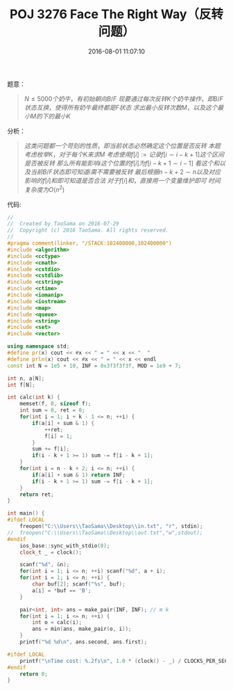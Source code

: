 ﻿---
title: POJ 3276 Face The Right Way（反转问题）
categories:
  - 技巧
  - 反转问题
  - 
tags:
  - 反转问题
  - 
  - 
date: 2016-08-01 11:07:10
toc: 
---

题意：
>$N\le 5000个奶牛，有初始朝向B/F$
$现要通过每次反转K个奶牛操作，即B/F状态互换，使得所有奶牛最终都是F状态$
$求出最小反转次数M，以及这个最小M的下的最小K$

<!-- more -->
分析：
>$这类问题都一个苛刻的性质，即当前状态必然确定这个位置是否反转$
$本题考虑枚举K，对于每个K来求M$
$考虑使用f[i]:=记录f[i\sim i-k+1]这个区间是否被反转$
$那么所有能影响i这个位置的f[i]为f[i-k+1\sim i-1]$
$看这个和以及当前B/F状态即可知道i需不需要被反转$
$最后根据n-k+2\sim n以及对应影响的f[i]和即可知道是否合法$
$对于f[i]和，直接用一个变量维护即可$
$时间复杂度为O(n^2)$

代码:
```cpp
//
//  Created by TaoSama on 2016-07-29
//  Copyright (c) 2016 TaoSama. All rights reserved.
//
#pragma comment(linker, "/STACK:102400000,102400000")
#include <algorithm>
#include <cctype>
#include <cmath>
#include <cstdio>
#include <cstdlib>
#include <cstring>
#include <ctime>
#include <iomanip>
#include <iostream>
#include <map>
#include <queue>
#include <string>
#include <set>
#include <vector>

using namespace std;
#define pr(x) cout << #x << " = " << x << "  "
#define prln(x) cout << #x << " = " << x << endl
const int N = 1e5 + 10, INF = 0x3f3f3f3f, MOD = 1e9 + 7;

int n, a[N];
int f[N];

int calc(int k) {
    memset(f, 0, sizeof f);
    int sum = 0, ret = 0;
    for(int i = 1; i + k - 1 <= n; ++i) {
        if(a[i] + sum & 1) {
            ++ret;
            f[i] = 1;
        }
        sum += f[i];
        if(i - k + 1 >= 1) sum -= f[i - k + 1];
    }
    for(int i = n - k + 2; i <= n; ++i) {
        if(a[i] + sum & 1) return INF;
        if(i - k + 1 >= 1) sum -= f[i - k + 1];
    }
    return ret;
}

int main() {
#ifdef LOCAL
    freopen("C:\\Users\\TaoSama\\Desktop\\in.txt", "r", stdin);
//  freopen("C:\\Users\\TaoSama\\Desktop\\out.txt","w",stdout);
#endif
    ios_base::sync_with_stdio(0);
    clock_t _ = clock();

    scanf("%d", &n);
    for(int i = 1; i <= n; ++i) scanf("%d", a + i);
    for(int i = 1; i <= n; ++i) {
        char buf[2]; scanf("%s", buf);
        a[i] = *buf == 'B';
    }

    pair<int, int> ans = make_pair(INF, INF); // m k
    for(int i = 1; i <= n; ++i) {
        int o = calc(i);
        ans = min(ans, make_pair(o, i));
    }
    printf("%d %d\n", ans.second, ans.first);

#ifdef LOCAL
    printf("\nTime cost: %.2fs\n", 1.0 * (clock() - _) / CLOCKS_PER_SEC);
#endif
    return 0;
}
```